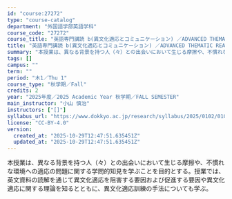 ```yaml
---
id: "course:27272"
type: "course-catalog"
department: "外国語学部英語学科"
course_code: "27272"
course_title: "英語専門講読 b(異文化適応とコミュニケーション) ／ADVANCED THEMATIC READING (B)"
title: "英語専門講読 b(異文化適応とコミュニケーション) ／ADVANCED THEMATIC READING (B)"
summary: "本授業は、異なる背景を持つ人（々）との出会いにおいて生じる摩擦や、不慣れな環境への適応の問題に関する学問的知見を学ぶことを目的とする。授業では、英文資料の読解を通じて異文化適応を阻害する要因および促進する要因や異文化適応に関する理論を知ると…"
tags: []
campus: ""
term: ""
period: "木1／Thu 1"
course_type: "秋学期／Fall"
credits: 2
year: "2025年度／2025 Academic Year 秋学期／FALL SEMESTER"
main_instructor: "小山 慎治"
instructors: ["[]"]
syllabus_url: "https://www.dokkyo.ac.jp/research/syllabus/2025/0102/0102_27272_ja_JP.html"
license: "CC-BY-4.0"
version:
  created_at: "2025-10-29T12:47:51.635451Z"
  updated_at: "2025-10-29T12:47:51.635451Z"
---
```

本授業は、異なる背景を持つ人（々）との出会いにおいて生じる摩擦や、不慣れな環境への適応の問題に関する学問的知見を学ぶことを目的とする。授業では、英文資料の読解を通じて異文化適応を阻害する要因および促進する要因や異文化適応に関する理論を知るとともに、異文化適応訓練の手法についても学ぶ。
